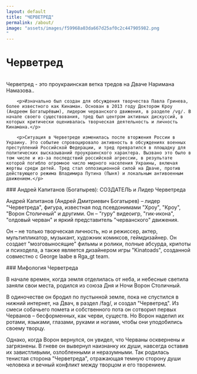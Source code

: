```yaml
---
layout: default
title: "ЧЕРВЕТРЕД"
permalink: /about/
image: "assets/images/f59968a03da667d25af0c2c447905982.png
"
---
```


<div class="about-page post">
    <div class="post-header">
        <h1 class="post-title">Черветред</h1>
    </div>
    <div class="post-image-wrapper">
        <img src="" alt="">
    </div>
    <div class="post-content">
        <p>Черветред - это проукраинская ветка тредов на Дваче Наримана Намазова..</p>

        <p>Изначально был создан для обсуждения творчества Павла Гринева, более известного как Кинаман. Основан в 2013 году Доктором Кроу (Андреем Богатырёвым), лидером черванского движения, в разделе /vg/. В начале своего существования, тред был центром активных дискуссий, в которых критически оценивалась творческая деятельность и личность Кинамана.</p>

        <p>Ситуация в Черветреде изменилась после вторжения России в Украину. Это событие спровоцировало активность в обсуждениях военных преступлений Российской Федерации, и тред превратился в площадку для политических высказываний проукраинского характера. Вызвано это было в том числе и из-за последствий российской агрессии, в результате которой погибло огромное число мирного населения Украины, включая жертвы среди детей. Тред стал оппозиционной силой на Дваче, против действующего режима Владимира Путина (Пыня) и локальным антивоенным движением.</p>



<p>### Андрей Капитанов (Богатырев): СОЗДАТЕЛЬ и Лидер Черветреда</p>

<p>Андрей  Капитанов  (Андрей  Дмитриевич  Богатырев)  –    лидер  "Черветреда",  фигура,  известная  под  псевдонимами  "Хроу",  "Кроу",  "Ворон  Столичный"  и  другими.  Он  –  "гуру"  видеоигр,  "гик-икона",  "олдовый  черван"  и  яркий  представитель  "черванского"  движения. 

Он  –  не  только  творческая  личность,  но  и  режиссер,  актер,  мультипликатор,  музыкант,  художник  комиксов,  геймдизайнер.  Он  создает  "мозговыносящие"  фильмы  и  ролики,  полные  абсурда,  крипоты  и  психодела,  а  также  является  дизайнером  игры  "Kinatoads",  созданной  совместно  с  George  laabe  в  Rga_gt  team.</p>

<p>### Мифология Черветреда</p>

<p>В  начале  времен,  когда  земля  отделилась  от  неба,  и  небесные  светила  заняли  свои  места,  родился  из  союза  Дня  и  Ночи  Ворон  Столичный.

В  одиночестве  он  бродил  по  пустынной  земле,  пока  не  спустился  в  нижний  интернет,  на  Двач,  в  раздел  /fag/,  и  создал  "Черветред".  Из  смеси  собачьего  помета  и  собственного  пота  он  сотворил  первых  Черванов  –  бесформенных,  как  черви,  существ.  Но  Ворон  наделил  их  ротами,  языками,  глазами,  руками  и  ногами,  чтобы  они  уподобились  своему  творцу. 

Однако,  когда  Ворон  вернулся,  он  увидел,  что  Черваны  осквернены  и  загрязнены.  В  гневе  он  вывернул  наизнанку  их  души,  навсегда  оставив  их  завистливыми,  озлобленными  и  неразумными.  Так  родилась  тенистая  сторона  "Черветреда",  отражающая  темную  сторону  души  человека  и  вечный  конфликт  между  творцом  и  его  творением.</p>
    </div>
</div>
